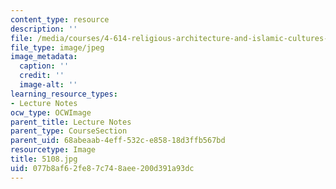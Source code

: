 ```yaml
---
content_type: resource
description: ''
file: /media/courses/4-614-religious-architecture-and-islamic-cultures-fall-2002/077b8af62fe87c748aee200d391a93dc_5108.jpg
file_type: image/jpeg
image_metadata:
  caption: ''
  credit: ''
  image-alt: ''
learning_resource_types:
- Lecture Notes
ocw_type: OCWImage
parent_title: Lecture Notes
parent_type: CourseSection
parent_uid: 68abeaab-4eff-532c-e858-18d3ffb567bd
resourcetype: Image
title: 5108.jpg
uid: 077b8af6-2fe8-7c74-8aee-200d391a93dc
---
```

